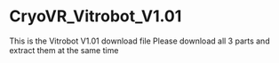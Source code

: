 # CryoVR_Vitrobot_V1.01
This is the Vitrobot V1.01 download file
Please download all 3 parts and extract them at the same time
